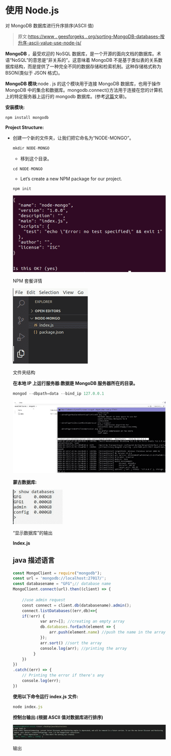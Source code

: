 # 使用 Node.js

对 MongoDB 数据库进行升序排序(ASCII 值)

> 原文:[https://www . geesforgeks . org/sorting-MongoDB-databases-按升序-ascii-value-use-node-js/](https://www.geeksforgeeks.org/sorting-mongodb-databases-in-ascending-order-ascii-value-using-node-js/)

**MongoDB** ，最受欢迎的 NoSQL 数据库，是一个开源的面向文档的数据库。术语“NoSQL”的意思是“非关系的”。这意味着 MongoDB 不是基于类似表的关系数据库结构，而是提供了一种完全不同的数据存储和检索机制。这种存储格式称为 BSON(类似于 JSON 格式)。

**MongoDB 模块**:node . js 的这个模块用于连接 MongoDB 数据库，也用于操作 MongoDB 中的集合和数据库。mongodb.connect()方法用于连接在您的计算机上的特定服务器上运行的 mongodb 数据库。(参考[这篇](https://www.geeksforgeeks.org/how-to-connect-mongodb-server-with-node-js/)文章)。

**安装模块:**

```js
npm install mongodb
```

**Project Structure:**

*   创建一个新的文件夹，让我们把它命名为“NODE-MONGO”。

    ```js
    mkdir NODE-MONGO
    ```

    *   移到这个目录。

    ```js
    cd NODE-MONGO
    ```

    *   Let’s create a new NPM package for our project.

    ```js
    npm init
    ```

    ![](img/3f7df886da7063e0f82394671cd735b2.png)

    NPM 套餐详情

    ![](img/724cba75c27fbd11f764ffa1dc19a307.png)

    文件夹结构

    **在本地 IP 上运行服务器:数据是 MongoDB 服务器所在的目录。**

    ```js
    mongod --dbpath=data --bind_ip 127.0.0.1
    ```

    ![](img/5c4e14dfd73c0857ab57c62e90d528d7.png)

    **蒙古数据库:**

    ![](img/aa1ecd3bc6362d67a5f38753e9e62bac.png)

    “显示数据库”的输出

    **Index.js**

    ## java 描述语言

    ```js
    const MongoClient = require("mongodb"); 
    const url = 'mongodb://localhost:27017/'; 
    const databasename = "GFG";// database name 
    MongoClient.connect(url).then((client) => { 

        //use admin request
        const connect = client.db(databasename).admin(); 
        connect.listDatabases((err,db)=>{
        if(!err) {
                var arr=[]; //creating an empty array  
                db.databases.forEach(element => {
                    arr.push(element.name) //push the name in the array
                });
                arr.sort() //sort the array
                console.log(arr); //printing the array
             }
        })
    })
    .catch((err) => { 
        // Printing the error if there's any 
        console.log(err); 
    })
    ```

    **使用以下命令运行 index.js 文件:**

    ```js
    node index.js
    ```

    **控制台输出:(根据 ASCII 值对数据库进行排序)**

    ![](img/aaacfd707bf9972374072f7f80662a9c.png)

    输出